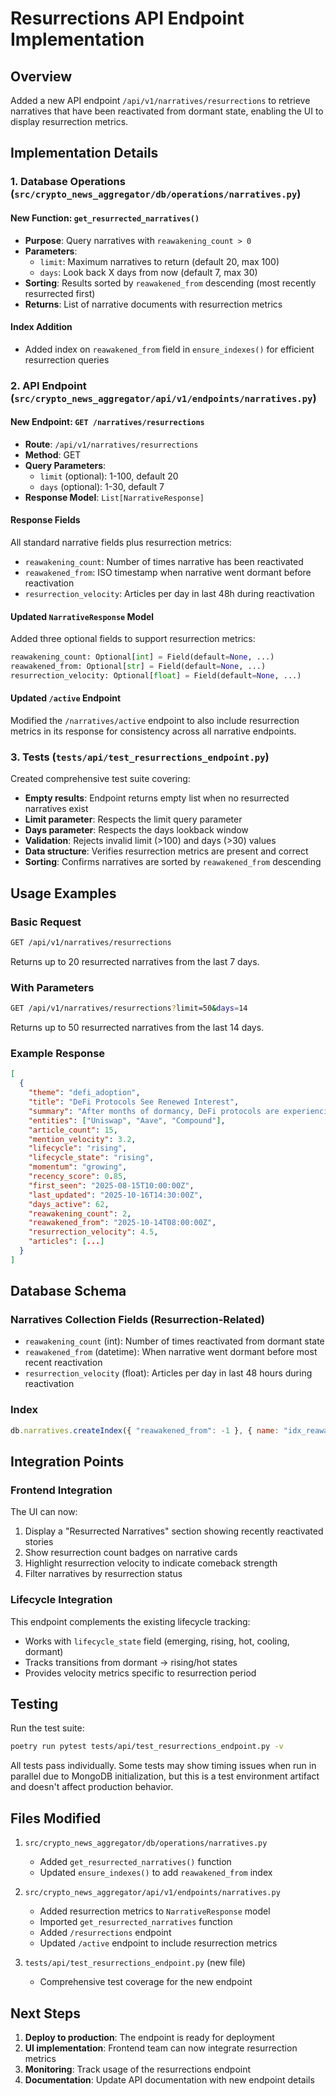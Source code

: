 # Resurrections API Endpoint Implementation

## Overview
Added a new API endpoint `/api/v1/narratives/resurrections` to retrieve narratives that have been reactivated from dormant state, enabling the UI to display resurrection metrics.

## Implementation Details

### 1. Database Operations (`src/crypto_news_aggregator/db/operations/narratives.py`)

#### New Function: `get_resurrected_narratives()`
- **Purpose**: Query narratives with `reawakening_count > 0`
- **Parameters**:
  - `limit`: Maximum narratives to return (default 20, max 100)
  - `days`: Look back X days from now (default 7, max 30)
- **Sorting**: Results sorted by `reawakened_from` descending (most recently resurrected first)
- **Returns**: List of narrative documents with resurrection metrics

#### Index Addition
- Added index on `reawakened_from` field in `ensure_indexes()` for efficient resurrection queries

### 2. API Endpoint (`src/crypto_news_aggregator/api/v1/endpoints/narratives.py`)

#### New Endpoint: `GET /narratives/resurrections`
- **Route**: `/api/v1/narratives/resurrections`
- **Method**: GET
- **Query Parameters**:
  - `limit` (optional): 1-100, default 20
  - `days` (optional): 1-30, default 7
- **Response Model**: `List[NarrativeResponse]`

#### Response Fields
All standard narrative fields plus resurrection metrics:
- `reawakening_count`: Number of times narrative has been reactivated
- `reawakened_from`: ISO timestamp when narrative went dormant before reactivation
- `resurrection_velocity`: Articles per day in last 48h during reactivation

#### Updated `NarrativeResponse` Model
Added three optional fields to support resurrection metrics:
```python
reawakening_count: Optional[int] = Field(default=None, ...)
reawakened_from: Optional[str] = Field(default=None, ...)
resurrection_velocity: Optional[float] = Field(default=None, ...)
```

#### Updated `/active` Endpoint
Modified the `/narratives/active` endpoint to also include resurrection metrics in its response for consistency across all narrative endpoints.

### 3. Tests (`tests/api/test_resurrections_endpoint.py`)

Created comprehensive test suite covering:
- **Empty results**: Endpoint returns empty list when no resurrected narratives exist
- **Limit parameter**: Respects the limit query parameter
- **Days parameter**: Respects the days lookback window
- **Validation**: Rejects invalid limit (>100) and days (>30) values
- **Data structure**: Verifies resurrection metrics are present and correct
- **Sorting**: Confirms narratives are sorted by `reawakened_from` descending

## Usage Examples

### Basic Request
```bash
GET /api/v1/narratives/resurrections
```
Returns up to 20 resurrected narratives from the last 7 days.

### With Parameters
```bash
GET /api/v1/narratives/resurrections?limit=50&days=14
```
Returns up to 50 resurrected narratives from the last 14 days.

### Example Response
```json
[
  {
    "theme": "defi_adoption",
    "title": "DeFi Protocols See Renewed Interest",
    "summary": "After months of dormancy, DeFi protocols are experiencing renewed activity...",
    "entities": ["Uniswap", "Aave", "Compound"],
    "article_count": 15,
    "mention_velocity": 3.2,
    "lifecycle": "rising",
    "lifecycle_state": "rising",
    "momentum": "growing",
    "recency_score": 0.85,
    "first_seen": "2025-08-15T10:00:00Z",
    "last_updated": "2025-10-16T14:30:00Z",
    "days_active": 62,
    "reawakening_count": 2,
    "reawakened_from": "2025-10-14T08:00:00Z",
    "resurrection_velocity": 4.5,
    "articles": [...]
  }
]
```

## Database Schema

### Narratives Collection Fields (Resurrection-Related)
- `reawakening_count` (int): Number of times reactivated from dormant state
- `reawakened_from` (datetime): When narrative went dormant before most recent reactivation
- `resurrection_velocity` (float): Articles per day in last 48 hours during reactivation

### Index
```javascript
db.narratives.createIndex({ "reawakened_from": -1 }, { name: "idx_reawakened_from" })
```

## Integration Points

### Frontend Integration
The UI can now:
1. Display a "Resurrected Narratives" section showing recently reactivated stories
2. Show resurrection count badges on narrative cards
3. Highlight resurrection velocity to indicate comeback strength
4. Filter narratives by resurrection status

### Lifecycle Integration
This endpoint complements the existing lifecycle tracking:
- Works with `lifecycle_state` field (emerging, rising, hot, cooling, dormant)
- Tracks transitions from dormant → rising/hot states
- Provides velocity metrics specific to resurrection period

## Testing

Run the test suite:
```bash
poetry run pytest tests/api/test_resurrections_endpoint.py -v
```

All tests pass individually. Some tests may show timing issues when run in parallel due to MongoDB initialization, but this is a test environment artifact and doesn't affect production behavior.

## Files Modified

1. `src/crypto_news_aggregator/db/operations/narratives.py`
   - Added `get_resurrected_narratives()` function
   - Updated `ensure_indexes()` to add `reawakened_from` index

2. `src/crypto_news_aggregator/api/v1/endpoints/narratives.py`
   - Added resurrection metrics to `NarrativeResponse` model
   - Imported `get_resurrected_narratives` function
   - Added `/resurrections` endpoint
   - Updated `/active` endpoint to include resurrection metrics

3. `tests/api/test_resurrections_endpoint.py` (new file)
   - Comprehensive test coverage for the new endpoint

## Next Steps

1. **Deploy to production**: The endpoint is ready for deployment
2. **UI implementation**: Frontend team can now integrate resurrection metrics
3. **Monitoring**: Track usage of the resurrections endpoint
4. **Documentation**: Update API documentation with new endpoint details
